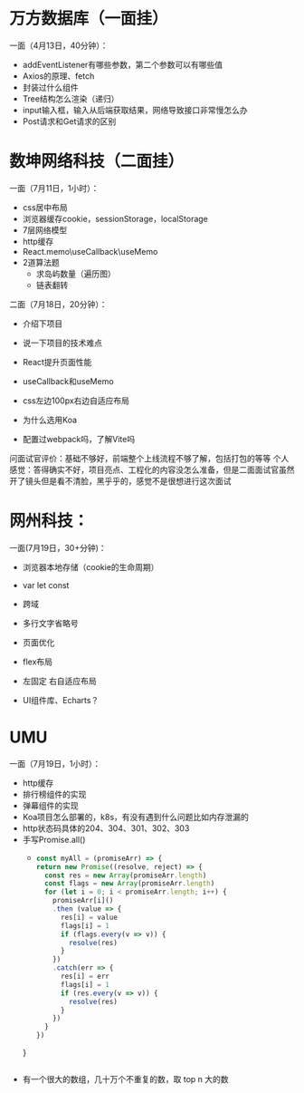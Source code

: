 # 万方数据库（一面挂）
一面（4月13日，40分钟）：
- addEventListener有哪些参数，第二个参数可以有哪些值
- Axios的原理、fetch
- 封装过什么组件
- Tree结构怎么渲染（递归）
- input输入框，输入从后端获取结果，网络导致接口非常慢怎么办
- Post请求和Get请求的区别

# 数坤网络科技（二面挂）

一面（7月11日，1小时）：
- css居中布局
- 浏览器缓存cookie，sessionStorage，localStorage
- 7层网络模型
- http缓存
- React.memo\useCallback\useMemo
- 2道算法题
  - 求岛屿数量（遍历图）
  - 链表翻转

二面（7月18日，20分钟）：

- 介绍下项目

- 说一下项目的技术难点

- React提升页面性能

- useCallback和useMemo

- css左边100px右边自适应布局

- 为什么选用Koa

- 配置过webpack吗，了解Vite吗

问面试官评价：基础不够好，前端整个上线流程不够了解，包括打包的等等
个人感觉：答得确实不好，项目亮点、工程化的内容没怎么准备，但是二面面试官虽然开了镜头但是看不清脸，黑乎乎的，感觉不是很想进行这次面试

# 网州科技：

一面(7月19日，30+分钟)：

- 浏览器本地存储（cookie的生命周期）

- var let const

- 跨域

- 多行文字省略号

- 页面优化

- flex布局

- 左固定 右自适应布局

- UI组件库、Echarts？

# UMU

一面（7月19日，1小时）：
- http缓存
- 排行榜组件的实现
- 弹幕组件的实现
- Koa项目怎么部署的，k8s，有没有遇到什么问题比如内存泄漏的
- http状态码具体的204、304、301、302、303
- 手写Promise.all()
  - ```js
    const myAll = (promiseArr) => {
    return new Promise((resolve, reject) => {
      const res = new Array(promiseArr.length)
      const flags = new Array(promiseArr.length)
      for (let i = 0; i < promiseArr.length; i++) {
        promiseArr[i]()
        .then (value => {
          res[i] = value
          flags[i] = 1
          if (flags.every(v => v)) {
            resolve(res)
          }
        })
        .catch(err => {
          res[i] = err
          flags[i] = 1
          if (res.every(v => v)) {
            resolve(res)
          }
        }) 
      }
    })
  }
  ```
- 有一个很大的数组，几十万个不重复的数，取 top n 大的数
